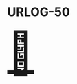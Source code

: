 # URLOG-50

<a href="https://www.bedow.se/" style="font-size: 10vw; text-align:center;" target="_blank"><div>🚪</div></a>